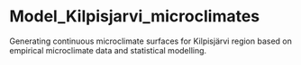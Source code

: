 # Model_Kilpisjarvi_microclimates
Generating continuous microclimate surfaces for Kilpisjärvi region based on empirical microclimate data and statistical modelling.
